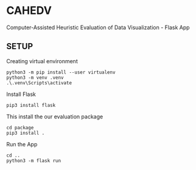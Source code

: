 # CAHEDV
Computer-Assisted Heuristic Evaluation of Data Visualization - Flask App

## SETUP

Creating virtual environment  
```
python3 -m pip install --user virtualenv
python3 -m venv .venv
.\.venv\Scripts\activate
```
Install Flask
```
pip3 install flask
```

This install the our evaluation package  
```
cd package
pip3 install .
```
Run the App
```
cd ..
python3 -m flask run
```